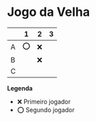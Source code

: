 # Jogo da Velha

|   | 1 | 2 | 3 |
|---|---|---|---|
| A |⭕| ❌|   |
| B |   |❌|   |
| C |   |   |   |

**Legenda**

- ❌ Primeiro jogador 
- ⭕ Segundo jogador
